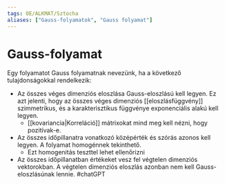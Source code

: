 ```yaml
---
tags: OE/ALKMAT/Sztocha 
aliases: ["Gauss-folyamatok", "Gauss folyamat"]
---
```

# Gauss-folyamat
Egy folyamatot Gauss folyamatnak nevezünk, ha a következő tulajdonságokkal rendelkezik:
- Az összes véges dimenziós eloszlása Gauss-eloszlású kell legyen. Ez azt jelenti, hogy az összes véges dimenziós [[eloszlásfüggvény]] szimmetrikus, és a karakterisztikus függvénye exponenciális alakú kell legyen.
	- [[kovariancia|Korreláció]] mátrixokat mind meg kell nézni, hogy pozitívak-e.
- Az összes időpillanatra vonatkozó középérték és szórás azonos kell legyen. A folyamat homogénnek tekinthető.
	- Ezt homogenitás teszttel lehet ellenőrizni
- Az összes időpillanatban értékeket vesz fel végtelen dimenziós vektorokban. A végtelen dimenziós eloszlás azonban nem kell Gauss-eloszlásúnak lennie.
#chatGPT 